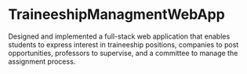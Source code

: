 # TraineeshipManagmentWebApp

Designed and implemented a full-stack web application that enables students to express interest in traineeship positions, companies to post opportunities, professors to supervise, and a committee to manage the assignment process.
